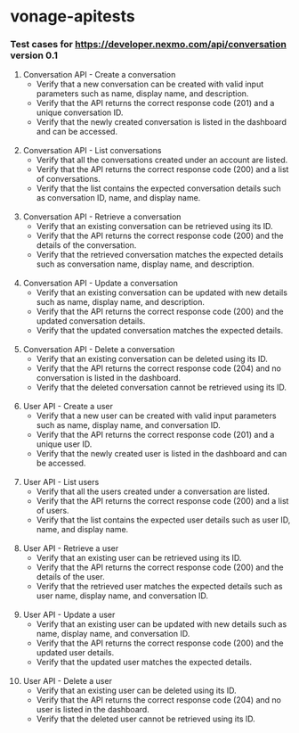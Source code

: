 # vonage-apitests

### Test cases for https://developer.nexmo.com/api/conversation version 0.1

1. Conversation API - Create a conversation 
   * Verify that a new conversation can be created with valid input parameters such as name, display name, and description.  
   * Verify that the API returns the correct response code (201) and a unique conversation ID. 
   * Verify that the newly created conversation is listed in the dashboard and can be accessed.
      <br><br>
2. Conversation API - List conversations 
   * Verify that all the conversations created under an account are listed.
   * Verify that the API returns the correct response code (200) and a list of conversations.
   * Verify that the list contains the expected conversation details such as conversation ID, name, and display name.
         <br><br>
3. Conversation API - Retrieve a conversation 
   * Verify that an existing conversation can be retrieved using its ID. 
   * Verify that the API returns the correct response code (200) and the details of the conversation. 
   * Verify that the retrieved conversation matches the expected details such as conversation name, display name, and description.
     <br><br>
4. Conversation API - Update a conversation 
   * Verify that an existing conversation can be updated with new details such as name, display name, and description.
   * Verify that the API returns the correct response code (200) and the updated conversation details.
   * Verify that the updated conversation matches the expected details.
     <br><br>
5. Conversation API - Delete a conversation
   * Verify that an existing conversation can be deleted using its ID.
   * Verify that the API returns the correct response code (204) and no conversation is listed in the dashboard.
   * Verify that the deleted conversation cannot be retrieved using its ID.
     <br><br>
6. User API - Create a user 
   * Verify that a new user can be created with valid input parameters such as name, display name, and conversation ID.
   * Verify that the API returns the correct response code (201) and a unique user ID.
   * Verify that the newly created user is listed in the dashboard and can be accessed.
     <br><br>
7. User API - List users 
   * Verify that all the users created under a conversation are listed.
   * Verify that the API returns the correct response code (200) and a list of users.
   * Verify that the list contains the expected user details such as user ID, name, and display name.
     <br><br>
8. User API - Retrieve a user 
   * Verify that an existing user can be retrieved using its ID.
   * Verify that the API returns the correct response code (200) and the details of the user.
   * Verify that the retrieved user matches the expected details such as user name, display name, and conversation ID.
     <br><br>
9. User API - Update a user 
   * Verify that an existing user can be updated with new details such as name, display name, and conversation ID.
   * Verify that the API returns the correct response code (200) and the updated user details.
   * Verify that the updated user matches the expected details.
     <br><br>
10. User API - Delete a user 
    * Verify that an existing user can be deleted using its ID. 
    * Verify that the API returns the correct response code (204) and no user is listed in the dashboard. 
    * Verify that the deleted user cannot be retrieved using its ID.
      <br><br>